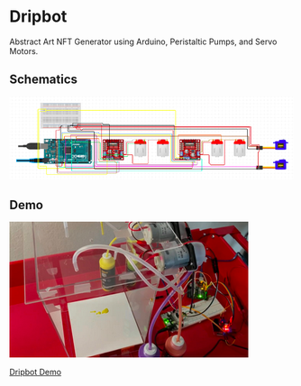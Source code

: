 # Dripbot
Abstract Art NFT Generator using Arduino, Peristaltic Pumps, and Servo Motors.

## Schematics

![Dripbot Schematics](https://github.com/ivanbueno/dripbot/blob/main/diagram/diagram.png?raw=true "Dripbot Schematics")

## Demo
[![Dripbot Demo](https://github.com/ivanbueno/dripbot/blob/main/diagram/demo.png?raw=true "Dripbot Demo")](https://monthly.com/p/2QXjRc)

[Dripbot Demo](https://monthly.com/p/2QXjRc)
